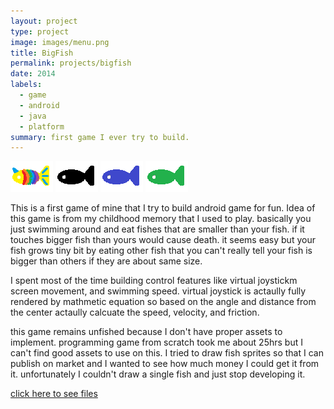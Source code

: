 ```yaml
---
layout: project
type: project
image: images/menu.png
title: BigFish
permalink: projects/bigfish
date: 2014
labels:
  - game
  - android
  - java
  - platform
summary: first game I ever try to build.
---
```



  <img class="ui image" src="../images/player_fish.png">
  <img class="ui image" src="../images/black_fish.png">
  <img class="ui image" src="../images/blue_fish.png">
  <img class="ui image" src="../images/green_fish.png">


This is a first game of mine that I try to build android game for fun. Idea of this game is from my childhood memory that I used to play. basically you just swimming around and eat fishes that are smaller than your fish. if it touches bigger fish than yours would cause death. it seems easy but your fish grows tiny bit by eating other fish that you can't really tell your fish is bigger than others if they are about same size.

I spent most of the time building control features like virtual joystickm screen movement, and swimming speed. virtual joystick is actaully fully rendered by mathmetic equation so based on the angle and distance from the center actaully calcuate the speed, velocity, and friction. 

this game remains unfished because I don't have proper assets to implement. programming game from scratch took me about 25hrs but I can't find good assets to use on this. I tried to draw fish sprites so that I can publish on market and I wanted to see how much money I could get it from it. unfortunately I couldn't draw a single fish and just stop developing it.

<a href="https://github.com/yongkim93/yongkim93.github.io/tree/master/images/project1">click here to see files</a>


